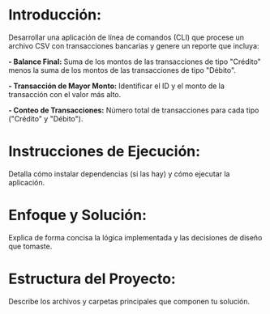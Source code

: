 # Introducción:
Desarrollar una aplicación de línea de comandos (CLI) que procese un archivo CSV con transacciones bancarias y genere un reporte que incluya:

**- Balance Final:**
  Suma de los montos de las transacciones de tipo "Crédito" menos la suma de los montos de las transacciones de tipo "Débito".

**- Transacción de Mayor Monto:**
  Identificar el ID y el monto de la transacción con el valor más alto.

**- Conteo de Transacciones:**
  Número total de transacciones para cada tipo ("Crédito" y "Débito").

# Instrucciones de Ejecución:
Detalla cómo instalar dependencias (si las hay) y cómo ejecutar la aplicación.
# Enfoque y Solución:
Explica de forma concisa la lógica implementada y las decisiones de diseño que tomaste.
# Estructura del Proyecto:
Describe los archivos y carpetas principales que componen tu solución.
